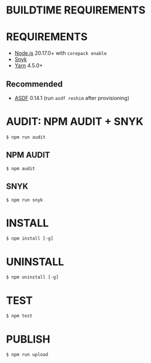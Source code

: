 # BUILDTIME REQUIREMENTS

# REQUIREMENTS

* [Node.js](https://nodejs.org/en/) 20.17.0+ with `corepack enable`
* [Snyk](https://snyk.io/)
* [Yarn](https://yarnpkg.com/) 4.5.0+

## Recommended

* [ASDF](https://asdf-vm.com/) 0.14.1 (run `asdf reshim` after provisioning)

# AUDIT: NPM AUDIT + SNYK

```console
$ npm run audit
```

## NPM AUDIT

```console
$ npm audit
```

## SNYK

```console
$ npm run snyk
```

# INSTALL

```console
$ npm install [-g]
```

# UNINSTALL

```console
$ npm uninstall [-g]
```

# TEST

```console
$ npm test
```

# PUBLISH

```console
$ npm run upload
```
